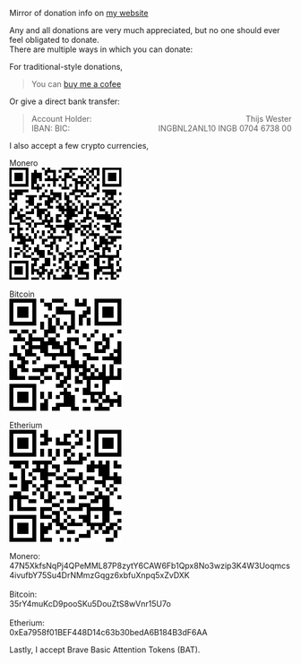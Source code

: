 Mirror of donation info on [my website](https://twester.tk/ssg/donations.html)

Any and all donations are very much appreciated, but no one should ever feel obligated to donate.  
There are multiple ways in which you can donate:  
</p><p>
For traditional-style donations,  
<blockquote>
You can <a href="https://buymeacoffee.com/user1813081420">buy me a cofee</a>
</blockquote>

Or give a direct bank transfer:
<blockquote>
Account Holder:		<span style="float:right">Thijs Wester</span><br>
IBAN:				<span style="float:right">NL10 INGB 0704 6738 00</span>
BIC:				<span style="float:right">INGBNL2A</span>
</blockquote>
</p><p>
I also accept a few crypto currencies,  

Monero<br>
<img src="monero.png">

Bitcoin<br>
<img src="bitcoin.png">

Etherium<br>
<img src="etherium.png">

<p>
Monero:<br>
47N5XkfsNqPj4QPeMML87P8zytY6CAW6Fb1Qpx8No3wzip3K4W3Uoqmcs4ivufbY75Su4DrNMmzGqgz6xbfuXnpq5xZvDXK
<br>
<br>
Bitcoin:<br>
35rY4muKcD9pooSKu5DouZtS8wVnr15U7o
<br>
<br>
Etherium:<br>
0xEa7958f01BEF448D14c63b30bedA6B184B3dF6AA
</p>

Lastly, I accept Brave Basic Attention Tokens (BAT).
